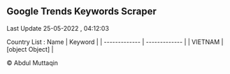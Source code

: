

## Google Trends Keywords Scraper 
 
Last Update 25-05-2022 , 04:12:03

Country List :
 Name  | Keyword |
| ------------- | ------------- |
| VIETNAM | [object Object] |



© Abdul Muttaqin 
